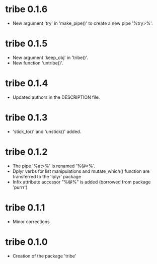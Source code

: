 # tribe 0.1.6

* New argument 'try' in 'make_pipe()' to create a new pipe '%try>%'. 


# tribe 0.1.5

* New argument 'keep_obj' in 'tribe()'.
* New function 'untribe()'.


# tribe 0.1.4

* Updated authors in the DESCRIPTION file. 


# tribe 0.1.3

* 'stick_to()' and 'unstick()' added. 


# tribe 0.1.2

* The pipe '%at>%' is renamed '%@>%'. 
* Dplyr verbs for list manipulations and mutate_which() function 
are transferred to the 'lplyr' package
* Infix attribute accessor "%@%" is added (borrowed from package 'purrr')


# tribe 0.1.1

* Minor corrections


# tribe 0.1.0

* Creation of the package 'tribe'
